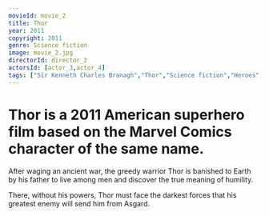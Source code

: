 ```yaml
---
movieId: movie_2
title: Thor
year: 2011
copyright: 2011
genre: Science fiction
image: movie_2.jpg
directorId: director_2
actorsId: [actor_3,actor_4]
tags: ["Sir Kenneth Charles Branagh","Thor","Science fiction","Heroes","Marvel","Stan Lee"]
---
```


# Thor is a 2011 American superhero film based on the Marvel Comics character of the same name.
After waging an ancient war, the greedy warrior Thor is banished to Earth by his father to live among men and discover the true meaning of humility.

There, without his powers, Thor must face the darkest forces that his greatest enemy will send him from Asgard.